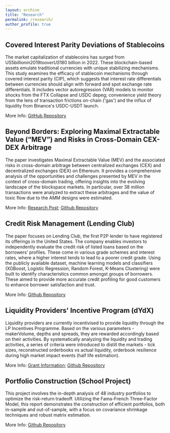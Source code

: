 ```yaml
---
layout: archive
title: "Research"
permalink: /research/
author_profile: true
---
```



**Covered Interest Parity Deviations of Stablecoins**
------
The market capitalization of stablecoins has surged from US$5 billion in 2019 to over US$180 billion in 2022. These blockchain-based assets emulate traditional currencies with unique stabilizing mechanisms. This study examines the efficacy of stablecoin mechanisms through covered interest parity (CIP), which suggests that interest rate differentials between currencies should align with forward and spot exchange rate differentials. It includes vector autoregression (VAR) models to monitor shocks from the FTX Collapse and USDC depeg; convenience yield theory from the lens of transaction frictions on-chain ('gas') and the influx of liquidity from Binance's USDC-USDT launch. <br/>

More Info: [GitHub Repository](https://github.com/ccwhgetgit/Covered-Interest-Parity-Deviations-Stablecoins)

**Beyond Borders: Exploring Maximal Extractable Value (“MEV”) and Risks in Cross-Domain CEX-DEX Arbitrage**
------
The paper investigates Maximal Extractable Value (MEV) and the associated risks in cross-domain arbitrage between centralized exchanges (CEX) and decentralized exchanges (DEX) on Ethereum. It provides a comprehensive analysis of the opportunities and challenges presented by MEV in the context of cross-domain trading, offering insights into the evolving landscape of the blockspace markets. In particular, over 38 million transactions were analyzed to extract these arbitrages and the value of toxic flow due to the AMM designs were estimated. <br/>

More Info: [Research Post](https://ethresear.ch/t/empirical-analysis-of-cross-domain-cex-dex-arbitrage-on-ethereum/17620); [Github Repository](https://github.com/ccwhgetgit/HonorsThesis)

**Credit Risk Management (Lending Club)**
-----
The paper focuses on Lending Club, the first P2P lender to have registered its offerings in the United States. The company enables investors to independently evaluate the credit risk of listed loans based on the borrowers’ profiles. These come in various grade schemes and interest rates, where a higher interest tends to lead to a poorer credit grade. Using the publicly available dataset, machine learning models and classifiers (XGBoost, Logistic Regression, Random Forest, K-Means Clustering) were built to identify characteristics common amongst groups of borrowers. These aimed to provide more accurate credit profiling for good customers to enhance borrower satisfaction and trust.

More Info: [Github Repository](https://github.com/ccwhgetgit/CreditRiskManagement_LendingClub)

**Liquidity Providers' Incentive Program (dYdX)**
-----
Liquidity providers are currently incentivised to provide liquidity through the LP Incentives Programme. Based on the various parameters - makerVolume, depths and spreads, they are rewarded accordingly based on their activities. By systematically analyzing the liquidity and trading activities, a series of criteria were introduced to distill the markets - tick sizes, reconstructed orderbooks vs actual liquidity, orderbook resilience during high market impact events (half life estimation).  <br/>


More Info: [Grant Information](https://www.dydxgrants.com/grants/lp-rewards-formula-optimization); [Github Repository](https://github.com/ccwhgetgit/dYdX_LPRewardsOpt)

**Portfolio Construction (School Project)**
-----
This project involves the in-depth analysis of 48 industry portfolios to optimize the risk-return tradeoff. Utilizing the Fama-French Three-Factor Model, this report demonstrates the construction of efficient portfolios, both in-sample and out-of-sample, with a focus on covariance shrinkage techniques and robust matrix estimation.

More Info: [Github Repository](https://github.com/ccwhgetgit/Portfolio-Construction)
